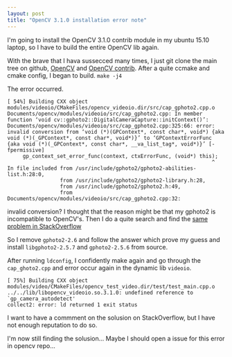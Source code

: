 ```yaml
---
layout: post
title: "OpenCV 3.1.0 installation error note"
---
```


I'm going to install the OpenCV 3.1.0 contrib module in my ubuntu 15.10 laptop, so I have to build the entire OpenCV lib again.

With the brave that I hava sussecced many times, I just git clone the main tree on github, [OpenCV](https://github.com/Itseez/opencv) and [OpenCV contrib](https://github.com/Itseez/opencv_contrib). After a quite ccmake and cmake config, I began to build. `make -j4`

The error occurred.

<!-- excerpt -->

```
[ 54%] Building CXX object modules/videoio/CMakeFiles/opencv_videoio.dir/src/cap_gphoto2.cpp.o
Documents/opencv/modules/videoio/src/cap_gphoto2.cpp: In member function ‘void cv::gphoto2::DigitalCameraCapture::initContext()’:
Documents/opencv/modules/videoio/src/cap_gphoto2.cpp:325:66: error: invalid conversion from ‘void (*)(GPContext*, const char*, void*) {aka void (*)(_GPContext*, const char*, void*)}’ to ‘GPContextErrorFunc {aka void (*)(_GPContext*, const char*, __va_list_tag*, void*)}’ [-fpermissive]
     gp_context_set_error_func(context, ctxErrorFunc, (void*) this);
                                                                  ^
In file included from /usr/include/gphoto2/gphoto2-abilities-list.h:28:0,
                 from /usr/include/gphoto2/gphoto2-library.h:28,
                 from /usr/include/gphoto2/gphoto2.h:49,
                 from Documents/opencv/modules/videoio/src/cap_gphoto2.cpp:32:
```

invalid conversion? I thought that the reason might be that my gphoto2 is incompatible to OpenCV's. Then I do a quite search and find the [same problem in StackOverflow](https://stackoverflow.com/questions/33020197/open-cv-build-error)

So I remove `gphoto2-2.6` and follow the answer which prove my guess and install `libgphoto2-2.5.7` and `gphoto2-2.5.6` from source.

After running `ldconfig`, I confidently make again and go through the `cap_ghoto2.cpp` and error occur again in the dynamic lib `videoio`.

```
[ 75%] Building CXX object modules/video/CMakeFiles/opencv_test_video.dir/test/test_main.cpp.o
../../lib/libopencv_videoio.so.3.1.0: undefined reference to `gp_camera_autodetect'
collect2: error: ld returned 1 exit status
```

I want to have a commment on the solusion on StackOverflow, but I have not enough reputation to do so.

I'm now still finding the solusion... Maybe I should open a issue for this error in opencv repo...
